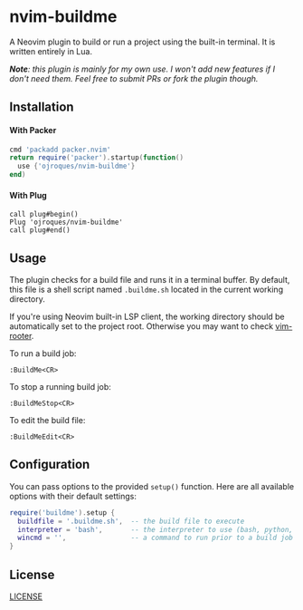# nvim-buildme

A Neovim plugin to build or run a project using the built-in terminal. It is
written entirely in Lua.

_**Note**: this plugin is mainly for my own use. I won't add new features if I
don't need them. Feel free to submit PRs or fork the plugin though._

## Installation

#### With Packer
```lua
cmd 'packadd packer.nvim'
return require('packer').startup(function()
  use {'ojroques/nvim-buildme'}
end)
```

#### With Plug
```vim
call plug#begin()
Plug 'ojroques/nvim-buildme'
call plug#end()
```

## Usage
The plugin checks for a build file and runs it in a terminal buffer. By default,
this file is a shell script named `.buildme.sh` located in the current working
directory.

If you're using Neovim built-in LSP client, the working directory should be
automatically set to the project root. Otherwise you may want to check
[vim-rooter](https://github.com/airblade/vim-rooter).

To run a build job:
```vim
:BuildMe<CR>
```

To stop a running build job:
```vim
:BuildMeStop<CR>
```

To edit the build file:
```vim
:BuildMeEdit<CR>
```

## Configuration
You can pass options to the provided `setup()` function. Here are all available
options with their default settings:
```lua
require('buildme').setup {
  buildfile = '.buildme.sh',  -- the build file to execute
  interpreter = 'bash',       -- the interpreter to use (bash, python, ...)
  wincmd = '',                -- a command to run prior to a build job (split, vsplit, ...)
}
```

## License
[LICENSE](./LICENSE)
